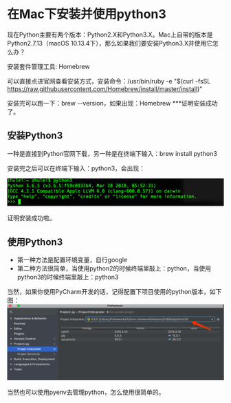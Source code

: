 # 在Mac下安装并使用python3

现在Python主要有两个版本：Python2.X和Python3.X。Mac上自带的版本是Python2.7.13（macOS 10.13.4下），那么如果我们要安装Python3.X并使用它怎么办？

<!-- more -->

安装套件管理工具: Homebrew

可以直接点进官网查看安装方式，安装命令：/usr/bin/ruby -e "$(curl -fsSL https://raw.githubusercontent.com/Homebrew/install/master/install)"



安装完可以跑一下：brew --version，如果出现：Homebrew ***证明安装成功了。

## 安装Python3

一种是直接到Python官网下载，另一种是在终端下输入：brew install python3



安装完之后可以在终端下输入：python3，会出现：

![python3安装成功](../images/python版本.png)

证明安装成功啦。

## 使用Python3

- 第一种方法是配置环境变量，自行google
- 第二种方法很简单，当使用python2的时候终端里敲上：python，当使用python3的时候终端里敲上：python3

当然，如果你使用PyCharm开发的话，记得配置下项目使用的python版本，如下图：
![PyCharm配置](../images/IDE配置.png)



当然也可以使用pyenv去管理python，怎么使用很简单的。